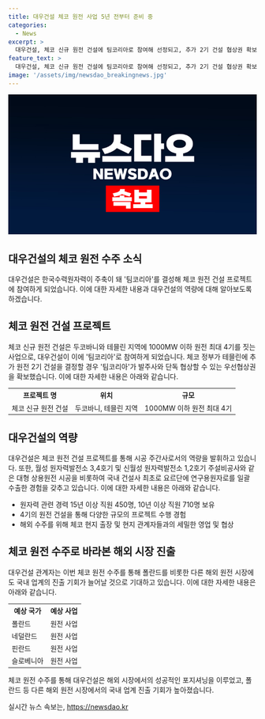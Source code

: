 ```yaml
---
title: 대우건설 체코 원전 사업 5년 전부터 준비 중
categories:
  - News
excerpt: >
  대우건설, 체코 신규 원전 건설에 팀코리아로 참여해 선정되고, 추가 2기 건설 협상권 확보. 팀코리아는 2025년 3월 최종 계약 예정이며, 대우건설은 주간사로 참여하며, 원전 시공 경험과 종합솔루션을 갖췄음. 대우건설 직원 중 원자력 경력자 많아, 체코 현지 출장 등 노력. 국내에서는 해외 수주 기회 확대 기대.
feature_text: >
  대우건설, 체코 신규 원전 건설에 팀코리아로 참여해 선정되고, 추가 2기 건설 협상권 확보. 팀코리아는 2025년 3월 최종 계약 예정이며, 대우건설은 주간사로 참여하며, 원전 시공 경험과 종합솔루션을 갖췄음. 대우건설 직원 중 원자력 경력자 많아, 체코 현지 출장 등 노력. 국내에서는 해외 수주 기회 확대 기대.
image: '/assets/img/newsdao_breakingnews.jpg'
---
```


<p><img src="/assets/img/newsdao_breakingnews.jpg" alt="ontimetimes 속보" /></p>

<h2 data-ke-size="size26">대우건설의 체코 원전 수주 소식</h2>

<p data-ke-size="size16">대우건설은 한국수력원자력이 주축이 돼 '팀코리아'를 결성해 체코 원전 건설 프로젝트에 참여하게 되었습니다. 이에 대한 자세한 내용과 대우건설의 역량에 대해 알아보도록 하겠습니다.</p>

<h2 data-ke-size="size26">체코 원전 건설 프로젝트</h2>

<p data-ke-size="size16">체코 신규 원전 건설은 두코바니와 테믈린 지역에 1000MW 이하 원전 최대 4기를 짓는 사업으로, 대우건설이 이에 '팀코리아'로 참여하게 되었습니다. 체코 정부가 테믈린에 추가 원전 2기 건설을 결정할 경우 '팀코리아'가 발주사와 단독 협상할 수 있는 우선협상권을 확보했습니다. 이에 대한 자세한 내용은 아래와 같습니다.</p>

<table>
    <tr>
        <th>프로젝트 명</th>
        <th>위치</th>
        <th>규모</th>
    </tr>
    <tr>
        <td>체코 신규 원전 건설</td>
        <td>두코바니, 테믈린 지역</td>
        <td>1000MW 이하 원전 최대 4기</td>
    </tr>
</table>

<h2 data-ke-size="size26">대우건설의 역량</h2>

<p data-ke-size="size16">대우건설은 체코 원전 건설 프로젝트를 통해 시공 주간사로서의 역량을 발휘하고 있습니다. 또한, 월성 원자력발전소 3,4호기 및 신월성 원자력발전소 1,2호기 주설비공사와 같은 대형 상용원전 시공을 비롯하여 국내 건설사 최초로 요르단에 연구용원자로를 일괄 수출한 경험을 갖추고 있습니다. 이에 대한 자세한 내용은 아래와 같습니다.</p>

<ul>
    <li>원자력 관련 경력 15년 이상 직원 450명, 10년 이상 직원 710명 보유</li>
    <li>4기의 원전 건설을 통해 다양한 규모의 프로젝트 수행 경험</li>
    <li>해외 수주를 위해 체코 현지 출장 및 현지 관계자들과의 세밀한 영업 및 협상</li>
</ul>

<h2 data-ke-size="size26">체코 원전 수주로 바라본 해외 시장 진출</h2>

<p data-ke-size="size16">대우건설 관계자는 이번 체코 원전 수주를 통해 폴란드를 비롯한 다른 해외 원전 시장에도 국내 업계의 진출 기회가 늘어날 것으로 기대하고 있습니다. 이에 대한 자세한 내용은 아래와 같습니다.</p>

<table>
    <tr>
        <th>예상 국가</th>
        <th>예상 사업</th>
    </tr>
    <tr>
        <td>폴란드</td>
        <td>원전 사업</td>
    </tr>
    <tr>
        <td>네덜란드</td>
        <td>원전 사업</td>
    </tr>
    <tr>
        <td>핀란드</td>
        <td>원전 사업</td>
    </tr>
    <tr>
        <td>슬로베니아</td>
        <td>원전 사업</td>
    </tr>
</table>

<p data-ke-size="size16">체코 원전 수주를 통해 대우건설은 해외 시장에서의 성공적인 포지셔닝을 이루었고, 폴란드 등 다른 해외 원전 시장에서의 국내 업계 진출 기회가 높아졌습니다.</p>
실시간 뉴스 속보는, <a href="https://newsdao.kr" rel="dofollow">https://newsdao.kr</a>


